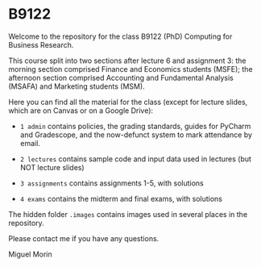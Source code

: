 # B9122

Welcome to the repository for the class B9122 (PhD) Computing for Business Research.

This course split into two sections after lecture 6 and assignment 3: the morning section comprised Finance and Economics students (MSFE); the afternoon section comprised Accounting and Fundamental Analysis (MSAFA) and Marketing students (MSM).

Here you can find all the material for the class (except for lecture slides, which are on Canvas or on a Google Drive):

- `1 admin` contains policies, the grading standards, guides for PyCharm and Gradescope, and the now-defunct system to mark attendance by email.

- `2 lectures` contains sample code and input data used in lectures (but NOT lecture slides)

- `3 assignments` contains assignments 1-5, with solutions

- `4 exams` contains the midterm and final exams, with solutions

The hidden folder `.images` contains images used in several places in the repository.

Please contact me if you have any questions.

Miguel Morin
